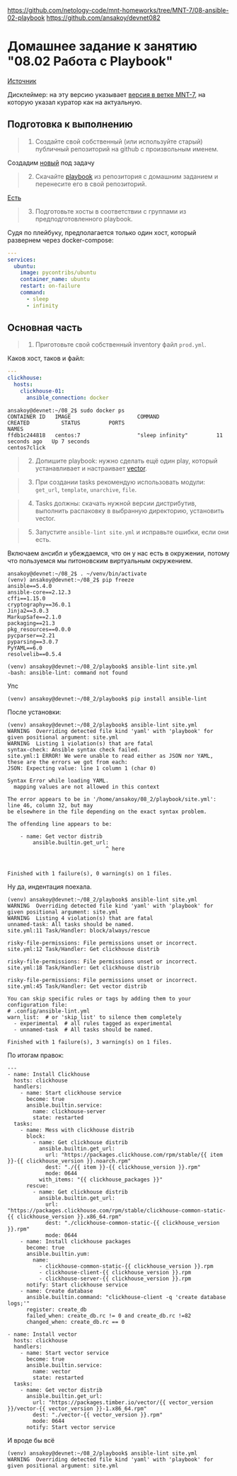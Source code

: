 https://github.com/netology-code/mnt-homeworks/tree/MNT-7/08-ansible-02-playbook
https://github.com/ansakoy/devnet082

# Домашнее задание к занятию "08.02 Работа с Playbook"
[Источник](https://raw.githubusercontent.com/netology-code/mnt-homeworks/MNT-13/08-ansible-02-playbook/README.md)

Дисклеймер: на эту версию указывает [версия в ветке MNT-7](https://github.com/netology-code/mnt-homeworks/tree/MNT-7/08-ansible-02-playbook), 
на которую указал куратор как на актуальную.

## Подготовка к выполнению

> 1. Создайте свой собственный (или используйте старый) публичный репозиторий на github с произвольным именем.

Создадим [новый](https://github.com/ansakoy/devnet082) под задачу

> 2. Скачайте [playbook](./playbook/) из репозитория с домашним заданием и перенесите его в свой репозиторий.

[Есть](https://github.com/ansakoy/devnet082/tree/master/playbook)

> 3. Подготовьте хосты в соответствии с группами из предподготовленного playbook.

Судя по плейбуку, предполагается только один хост, который развернем через docker-compose:
```yaml
---
services:
  ubuntu:
    image: pycontribs/ubuntu
    container_name: ubuntu
    restart: on-failure
    command:
      - sleep
      - infinity
```

## Основная часть

> 1. Приготовьте свой собственный inventory файл `prod.yml`.

Каков хост, таков и файл:
```yaml
---
clickhouse:
  hosts:
    clickhouse-01:
      ansible_connection: docker
```

```
ansakoy@devnet:~/08_2$ sudo docker ps
CONTAINER ID   IMAGE                     COMMAND                  CREATED          STATUS         PORTS                                             NAMES
ffdb1c244818   centos:7                  "sleep infinity"         11 seconds ago   Up 7 seconds                                                     centos7click

```

> 2. Допишите playbook: нужно сделать ещё один play, который устанавливает и настраивает [vector](https://vector.dev).

> 3. При создании tasks рекомендую использовать модули: `get_url`, `template`, `unarchive`, `file`.

> 4. Tasks должны: скачать нужной версии дистрибутив, выполнить распаковку в выбранную директорию, установить vector.

> 5. Запустите `ansible-lint site.yml` и исправьте ошибки, если они есть.

Включаем ансибл и убеждаемся, что он у нас есть в окружении, потому что пользуемся мы питоновским 
виртуальным окружением.
```
ansakoy@devnet:~/08_2$ . ~/venv/bin/activate
(venv) ansakoy@devnet:~/08_2$ pip freeze
ansible==5.4.0
ansible-core==2.12.3
cffi==1.15.0
cryptography==36.0.1
Jinja2==3.0.3
MarkupSafe==2.1.0
packaging==21.3
pkg_resources==0.0.0
pycparser==2.21
pyparsing==3.0.7
PyYAML==6.0
resolvelib==0.5.4
```

```
(venv) ansakoy@devnet:~/08_2/playbook$ ansible-lint site.yml
-bash: ansible-lint: command not found
```
Упс
```
(venv) ansakoy@devnet:~/08_2/playbook$ pip install ansible-lint
```
После установки:
```
(venv) ansakoy@devnet:~/08_2/playbook$ ansible-lint site.yml
WARNING  Overriding detected file kind 'yaml' with 'playbook' for given positional argument: site.yml
WARNING  Listing 1 violation(s) that are fatal
syntax-check: Ansible syntax check failed.
site.yml:1 ERROR! We were unable to read either as JSON nor YAML, these are the errors we got from each:
JSON: Expecting value: line 1 column 1 (char 0)

Syntax Error while loading YAML.
  mapping values are not allowed in this context

The error appears to be in '/home/ansakoy/08_2/playbook/site.yml': line 46, column 32, but may
be elsewhere in the file depending on the exact syntax problem.

The offending line appears to be:

    - name: Get vector distrib
        ansible.builtin.get_url:
                               ^ here



Finished with 1 failure(s), 0 warning(s) on 1 files.
```
Ну да, индентация поехала.
```
(venv) ansakoy@devnet:~/08_2/playbook$ ansible-lint site.yml
WARNING  Overriding detected file kind 'yaml' with 'playbook' for given positional argument: site.yml
WARNING  Listing 4 violation(s) that are fatal
unnamed-task: All tasks should be named.
site.yml:11 Task/Handler: block/always/rescue 

risky-file-permissions: File permissions unset or incorrect.
site.yml:12 Task/Handler: Get clickhouse distrib

risky-file-permissions: File permissions unset or incorrect.
site.yml:18 Task/Handler: Get clickhouse distrib

risky-file-permissions: File permissions unset or incorrect.
site.yml:45 Task/Handler: Get vector distrib

You can skip specific rules or tags by adding them to your configuration file:
# .config/ansible-lint.yml
warn_list:  # or 'skip_list' to silence them completely
  - experimental  # all rules tagged as experimental
  - unnamed-task  # All tasks should be named.

Finished with 1 failure(s), 3 warning(s) on 1 files.
```
По итогам правок:
```
---
- name: Install Clickhouse
  hosts: clickhouse
  handlers:
    - name: Start clickhouse service
      become: true
      ansible.builtin.service:
        name: clickhouse-server
        state: restarted
  tasks:
    - name: Mess with clickhouse distrib
      block:
        - name: Get clickhouse distrib
          ansible.builtin.get_url:
            url: "https://packages.clickhouse.com/rpm/stable/{{ item }}-{{ clickhouse_version }}.noarch.rpm"
            dest: "./{{ item }}-{{ clickhouse_version }}.rpm"
            mode: 0644
          with_items: "{{ clickhouse_packages }}"
      rescue:
        - name: Get clickhouse distrib
          ansible.builtin.get_url:
            url: "https://packages.clickhouse.com/rpm/stable/clickhouse-common-static-{{ clickhouse_version }}.x86_64.rpm"
            dest: "./clickhouse-common-static-{{ clickhouse_version }}.rpm"
            mode: 0644
    - name: Install clickhouse packages
      become: true
      ansible.builtin.yum:
        name:
          - clickhouse-common-static-{{ clickhouse_version }}.rpm
          - clickhouse-client-{{ clickhouse_version }}.rpm
          - clickhouse-server-{{ clickhouse_version }}.rpm
      notify: Start clickhouse service
    - name: Create database
      ansible.builtin.command: "clickhouse-client -q 'create database logs;'"
      register: create_db
      failed_when: create_db.rc != 0 and create_db.rc !=82
      changed_when: create_db.rc == 0

- name: Install vector
  hosts: clickhouse
  handlers:
    - name: Start vector service
      become: true
      ansible.builtin.service:
        name: vector
        state: restarted
  tasks:
    - name: Get vector distrib
      ansible.builtin.get_url:
        url: "https://packages.timber.io/vector/{{ vector_version }}/vector-{{ vector_version }}-1.x86_64.rpm"
        dest: "./vector-{{ vector_version }}.rpm"
        mode: 0644
      notify: Start vector service
```
И вроде бы всё
```
(venv) ansakoy@devnet:~/08_2/playbook$ ansible-lint site.yml
WARNING  Overriding detected file kind 'yaml' with 'playbook' for given positional argument: site.yml
```
